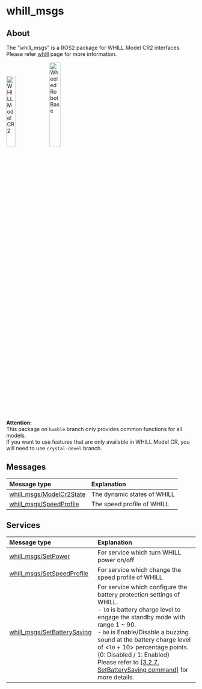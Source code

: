 # whill_msgs

## About

The "whill_msgs" is a ROS2 package for WHILL Model CR2 interfaces. <br>
Please refer [whill](https://github.com/WHILL/ros2_whill) page for more information.

<img width=22% title="WHILL Model CR2" src="https://github.com/WHILL/Model_CR_Technical_Support/assets/129816934/387a8aac-3808-4727-895d-9857059ee342">
<img width=24% title="Wheeled Robot Base" src="https://github.com/WHILL/Model_CR_Technical_Support/assets/129816934/6a63ed45-9e0c-40ca-b71c-8dff614af141">

**Attention:** <br>
This package on `humble` branch only provides common functions for all models. <br>
If you want to use features that are only available in WHILL Model CR, you will need to use `crystal-devel` branch.


## Messages

| Message type | Explanation |
|:---|:---|
| [whill_msgs/ModelCr2State](./whill_msgs/msg/ModelCr2State.msg) | The dynamic states of WHILL |
| [whill_msgs/SpeedProfile](./whill_msgs/msg/SpeedProfile.msg) | The speed profile of WHILL |


## Services

| Message type | Explanation |
|:---|:---|
| [whill_msgs/SetPower](./whill_msgs/srv/SetPower.srv) | For service which turn WHILL power on/off |
| [whill_msgs/SetSpeedProfile](./whill_msgs/srv/SetSpeedProfile.srv) | For service which change the speed profile of WHILL |
| [whill_msgs/SetBatterySaving](./whill_msgs/srv/SetBatterySaving.srv) | For service which configure the battery protection settings of WHILL. <br> - `l0` is battery charge level to engage the standby mode with range 1 ~ 90. <br> - `b0` is Enable/Disable a buzzing sound at the battery charge level of <`l0` + 10> percentage points. (0: Disabled / 1: Enabled) <br> Please refer to [[3.2.7. SetBatterySaving command]](https://github.com/WHILL/whill_control_system_protocol_specification/blob/master/WHILL_Control_System_Protocol_Specification.pdf) for more details. |
